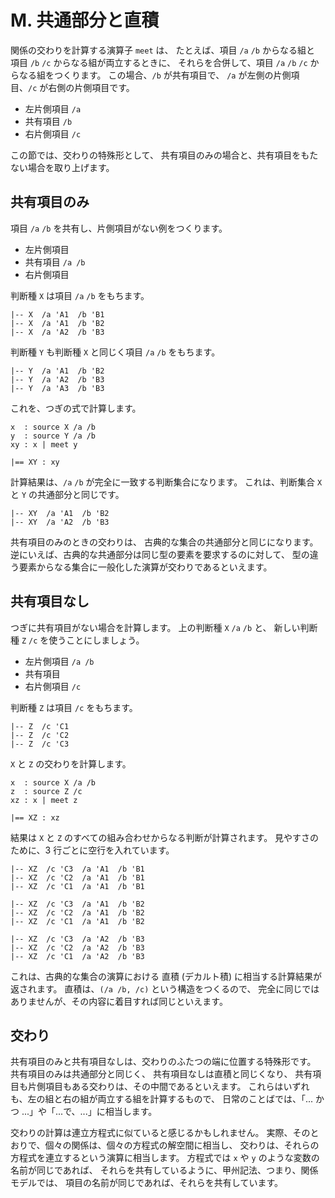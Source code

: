 # M. 共通部分と直積


関係の交わりを計算する演算子 `meet` は、
たとえば、項目 `/a` `/b` からなる組と
項目 `/b` `/c` からなる組が両立するときに、
それらを合併して、項目 `/a` `/b` `/c` からなる組をつくります。
この場合、`/b` が共有項目で、
`/a` が左側の片側項目、`/c` が右側の片側項目です。

<ul class="term-placement">
 <li><span>左片側<span class="word-term">項目</span></span> <code>/a</code></li>
 <li><span>共有<span class="word-term">項目</span></span> <code>/b</code></li>
 <li><span>右片側<span class="word-term">項目</span></span> <code>/c</code></li>
</ul>

この節では、交わりの特殊形として、
共有項目のみの場合と、共有項目をもたない場合を取り上げます。


## 共有項目のみ

項目 `/a` `/b` を共有し、片側項目がない例をつくります。

<ul class="term-placement">
 <li><span>左片側<span class="word-term">項目</span></span> <code></code></li>
 <li><span>共有<span class="word-term">項目</span></span> <code>/a /b</code></li>
 <li><span>右片側<span class="word-term">項目</span></span> <code></code></li>
</ul>

判断種 `X` は項目 `/a` `/b` をもちます。

~~~~~~~~~~~~~~~~~~~~~~~~~~~~~~~~~~~~~~~~~~~~ { .koshu .input }
|-- X  /a 'A1  /b 'B1
|-- X  /a 'A1  /b 'B2
|-- X  /a 'A2  /b 'B3
~~~~~~~~~~~~~~~~~~~~~~~~~~~~~~~~~~~~~~~~~~~~~~~~~~~~~~~~~~~~~~~

判断種 `Y` も判断種 `X` と同じく項目 `/a` `/b` をもちます。

~~~~~~~~~~~~~~~~~~~~~~~~~~~~~~~~~~~~~~~~~~~~ { .koshu .input }
|-- Y  /a 'A1  /b 'B2
|-- Y  /a 'A2  /b 'B3
|-- Y  /a 'A3  /b 'B3
~~~~~~~~~~~~~~~~~~~~~~~~~~~~~~~~~~~~~~~~~~~~~~~~~~~~~~~~~~~~~~~

これを、つぎの式で計算します。

~~~~~~~~~~~~~~~~~~~~~~~~~~~~~~~~~~~~~~~~~~~~ { .koshu .input }
x  : source X /a /b
y  : source Y /a /b
xy : x | meet y

|== XY : xy
~~~~~~~~~~~~~~~~~~~~~~~~~~~~~~~~~~~~~~~~~~~~~~~~~~~~~~~~~~~~~~~

計算結果は、`/a` `/b` が完全に一致する判断集合になります。
これは、判断集合 `X` と `Y` の共通部分と同じです。

~~~~~~~~~~~~~~~~~~~~~~~~~~~~~~~~~~~~~~~~~~~~ { .koshu .output }
|-- XY  /a 'A1  /b 'B2
|-- XY  /a 'A2  /b 'B3
~~~~~~~~~~~~~~~~~~~~~~~~~~~~~~~~~~~~~~~~~~~~~~~~~~~~~~~~~~~~~~~

共有項目のみのときの交わりは、
古典的な集合の共通部分と同じになります。
逆にいえば、古典的な共通部分は同じ型の要素を要求するのに対して、
型の違う要素からなる集合に一般化した演算が交わりであるといえます。


## 共有項目なし

つぎに共有項目がない場合を計算します。
上の判断種 `X` `/a` `/b` と、
新しい判断種 `Z` `/c` を使うことにしましょう。

<ul class="term-placement">
 <li><span>左片側<span class="word-term">項目</span></span> <code>/a /b</code></li>
 <li><span>共有<span class="word-term">項目</span></span> <code></code></li>
 <li><span>右片側<span class="word-term">項目</span></span> <code>/c</code></li>
</ul>

判断種 `Z` は項目 `/c` をもちます。

~~~~~~~~~~~~~~~~~~~~~~~~~~~~~~~~~~~~~~~~~~~~ { .koshu .input }
|-- Z  /c 'C1
|-- Z  /c 'C2
|-- Z  /c 'C3
~~~~~~~~~~~~~~~~~~~~~~~~~~~~~~~~~~~~~~~~~~~~~~~~~~~~~~~~~~~~~~~

`X` と `Z` の交わりを計算します。

~~~~~~~~~~~~~~~~~~~~~~~~~~~~~~~~~~~~~~~~~~~~ { .koshu .input }
x  : source X /a /b
z  : source Z /c
xz : x | meet z

|== XZ : xz
~~~~~~~~~~~~~~~~~~~~~~~~~~~~~~~~~~~~~~~~~~~~~~~~~~~~~~~~~~~~~~~

結果は `X` と `Z` のすべての組み合わせからなる判断が計算されます。
見やすさのために、3 行ごとに空行を入れています。

~~~~~~~~~~~~~~~~~~~~~~~~~~~~~~~~~~~~~~~~~~~~ { .koshu .output }
|-- XZ  /c 'C3  /a 'A1  /b 'B1
|-- XZ  /c 'C2  /a 'A1  /b 'B1
|-- XZ  /c 'C1  /a 'A1  /b 'B1

|-- XZ  /c 'C3  /a 'A1  /b 'B2
|-- XZ  /c 'C2  /a 'A1  /b 'B2
|-- XZ  /c 'C1  /a 'A1  /b 'B2

|-- XZ  /c 'C3  /a 'A2  /b 'B3
|-- XZ  /c 'C2  /a 'A2  /b 'B3
|-- XZ  /c 'C1  /a 'A2  /b 'B3
~~~~~~~~~~~~~~~~~~~~~~~~~~~~~~~~~~~~~~~~~~~~~~~~~~~~~~~~~~~~~~~

これは、古典的な集合の演算における
直積 (デカルト積) に相当する計算結果が返されます。
直積は、`(/a /b, /c)` という構造をつくるので、
完全に同じではありませんが、その内容に着目すれば同じといえます。


## 交わり

共有項目のみと共有項目なしは、交わりのふたつの端に位置する特殊形です。
共有項目のみは共通部分と同じく、
共有項目なしは直積と同じくなり、
共有項目も片側項目もある交わりは、その中間であるといえます。
これらはいずれも、左の組と右の組が両立する組を計算するもので、
日常のことばでは、「... かつ ...」や「...で、...」に相当します。

交わりの計算は連立方程式に似ていると感じるかもしれません。
実際、そのとおりで、個々の関係は、個々の方程式の解空間に相当し、
交わりは、それらの方程式を連立するという演算に相当します。
方程式では `x` や `y` のような変数の名前が同じであれば、
それらを共有しているように、甲州記法、つまり、関係モデルでは、
項目の名前が同じであれば、それらを共有しています。


[M.k]:   ../M/M.k

